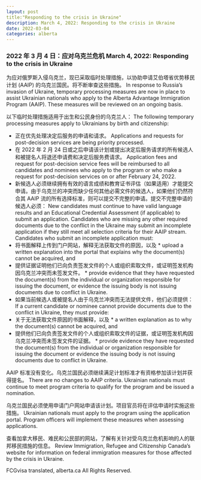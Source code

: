 ```yaml
---
layout: post
title:"Responding to the crisis in Ukraine"
description: March 4, 2022: Responding to the crisis in Ukraine
date: 2022-03-04
categories: alberta
---
```


### 2022 年 3 月 4 日：应对乌克兰危机	March 4, 2022: Responding to the crisis in Ukraine

为应对俄罗斯入侵乌克兰，现已采取临时处理措施，以协助申请艾伯塔省优势移民计划 (AAIP) 的乌克兰国民。将不断审查这些措施。	In response to Russia’s invasion of Ukraine, temporary processing measures are now in place to assist Ukrainian nationals who apply to the Alberta Advantage Immigration Program (AAIP). These measures will be reviewed on an ongoing basis.

以下临时处理措施适用于出生和公民身份的乌克兰人：	The following temporary processing measures apply to Ukrainians by birth and citizenship:

* 正在优先处理决定后服务的申请和请求。	Applications and requests for post-decision services are being priority processed.
* 在 2022 年 2 月 24 日或之后申请该计划或提出决定后服务请求的所有候选人和被提名人将退还申请费和决定后服务费请求。	Application fees and request for post-decision service fees will be reimbursed to all candidates and nominees who apply to the program or who make a request for post-decision services on or after February 24, 2022.
* 新候选人必须继续拥有有效的语言成绩和教育证书评估（如果适用）才能提交申请。由于乌克兰的冲突而缺少任何其他必需文件的候选人，如果他们仍然符合其 AAIP 流的所有选择标准，则可以提交不完整的申请。提交不完整申请的候选人必须：	New candidates must continue to have valid language results and an Educational Credential Assessment (if applicable) to submit an application. Candidates who are missing any other required documents due to the conflict in the Ukraine may submit an incomplete application if they still meet all selection criteria for their AAIP stream. Candidates who submit an incomplete application must:
* 将书面解释上传到门户网站，解释无法获取文件的原因，以及	* upload a written explanation into the portal that explains why the document(s) cannot be acquired, and
* 提供证据证明他们已向负责签发文件的个人或组织索取文件，或证明签发机构因乌克兰冲突而未签发文件。	* provide evidence that they have requested the document(s) from the individual or organization responsible for issuing the document, or evidence the issuing body is not issuing documents due to conflict in Ukraine.
* 如果当前候选人或被提名人由于乌克兰冲突而无法提供文件，他们必须提供：	If a current candidate or nominee cannot provide documents due to the conflict in Ukraine, they must provide:
* 关于无法获取文件原因的书面解释，以及	* a written explanation as to why the document(s) cannot be acquired, and
* 提供他们已向负责签发文件的个人或组织索取文件的证据，或证明签发机构因乌克兰冲突而未签发文件的证据。	* provide evidence they have requested the document(s) from the individual or organization responsible for issuing the document or evidence the issuing body is not issuing documents due to conflict in Ukraine.

AAIP 标准没有变化。乌克兰国民必须继续满足计划标准才有资格参加该计划并获得提名。	There are no changes to AAIP criteria. Ukrainian nationals must continue to meet program criteria to qualify for the program and be issued a nomination.

乌克兰国民必须使用申请门户网站申请该计划。项目官员将在评估申请时实施这些措施。	Ukrainian nationals must apply to the program using the application portal. Program officers will implement these measures when assessing applications.

查看加拿大移民、难民和公民部的网站，了解有关针对受乌克兰危机影响的人的联邦移民措施的信息。	Review Immigration, Refugee and Citizenship Canada’s website for information on federal immigration measures for those affected by the crisis in Ukraine.

FCGvisa translated, alberta.ca All Rights Reserved.
